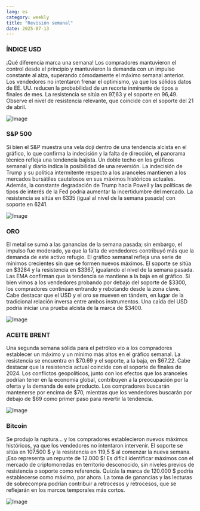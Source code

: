 ```yaml
---
lang: es
category: weekly
title: "Revisión semanal"
date: 2025-07-13
---
```


### ÍNDICE USD

¡Qué diferencia marca una semana! Los compradores mantuvieron el control desde el principio y mantuvieron la demanda con un impulso constante al alza, superando cómodamente el máximo semanal anterior. Los vendedores no intentaron frenar el optimismo, ya que los sólidos datos de EE. UU. reducen la probabilidad de un recorte inminente de tipos a finales de mes. La resistencia se sitúa en 97,63 y el soporte en 96,49. Observe el nivel de resistencia relevante, que coincide con el soporte del 21 de abril.

![Image](https://markleighedu.github.io/img/Jul-2025/13-Jul-2025/usdindex.jpg)

### S&P 500

Si bien el S&P muestra una vela doji dentro de una tendencia alcista en el gráfico, lo que confirma la indecisión y la falta de dirección, el panorama técnico refleja una tendencia bajista. Un doble techo en los gráficos semanal y diario indica la posibilidad de una reversión. La indecisión de Trump y su política intermitente respecto a los aranceles mantienen a los mercados bursátiles cautelosos en sus máximos históricos actuales. Además, la constante degradación de Trump hacia Powell y las políticas de tipos de interés de la Fed podría aumentar la incertidumbre del mercado. La resistencia se sitúa en 6335 (igual al nivel de la semana pasada) con soporte en 6241.

![Image](https://markleighedu.github.io/img/Jul-2025/13-Jul-2025/sp500.jpg)

### ORO

El metal se sumó a las ganancias de la semana pasada; sin embargo, el impulso fue moderado, ya que la falta de vendedores contribuyó más que la demanda de este activo refugio. El gráfico semanal refleja una serie de mínimos crecientes sin que se formen nuevos máximos. El soporte se sitúa en $3284 y la resistencia en $3367, igualando el nivel de la semana pasada. Las EMA confirman que la tendencia se mantiene a la baja en el gráfico. Si bien vimos a los vendedores probando por debajo del soporte de $3300, los compradores continúan entrando y rebotando desde la zona clave. Cabe destacar que el USD y el oro se mueven en tándem, en lugar de la tradicional relación inversa entre ambos instrumentos. Una caída del USD podría iniciar una prueba alcista de la marca de $3400.

![Image](https://markleighedu.github.io/img/Jul-2025/13-Jul-2025/gold.jpg)

### ACEITE BRENT

Una segunda semana sólida para el petróleo vio a los compradores establecer un máximo y un mínimo más altos en el gráfico semanal. La resistencia se encuentra en $70.69 y el soporte, a la baja, en $67.22. Cabe destacar que la resistencia actual coincide con el soporte de finales de 2024. Los conflictos geopolíticos, junto con los efectos que los aranceles podrían tener en la economía global, contribuyen a la preocupación por la oferta y la demanda de este producto. Los compradores buscarán mantenerse por encima de $70, mientras que los vendedores buscarán por debajo de $69 como primer paso para revertir la tendencia.

![Image](https://markleighedu.github.io/img/Jul-2025/13-Jul-2025/brentoil.jpg)

### Bitcoin

Se produjo la ruptura... y los compradores establecieron nuevos máximos históricos, ya que los vendedores no intentaron intervenir. El soporte se sitúa en 107.500 $ y la resistencia en 119,5 $ al comenzar la nueva semana. ¡Eso representa un repunte de 12.000 $! Es difícil identificar máximos con el mercado de criptomonedas en territorio desconocido, sin niveles previos de resistencia o soporte como referencia. Quizás la marca de 120.000 $ podría establecerse como máximo, por ahora. La toma de ganancias y las lecturas de sobrecompra podrían contribuir a retrocesos y retrocesos, que se reflejarán en los marcos temporales más cortos.

![Image](https://markleighedu.github.io/img/Jul-2025/13-Jul-2025/bitcoin.jpg)

